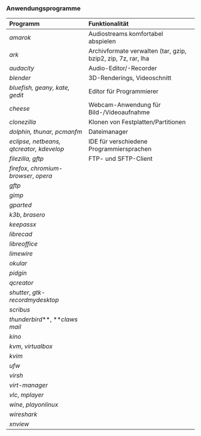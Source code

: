 ### Anwendungsprogramme

| Programm | Funktionalität |
| :--- | :--- |
| _amarok_ | Audiostreams komfortabel abspielen |
| _ark_ | Archivformate verwalten \(tar, gzip, bzip2, zip, 7z, rar, lha |
| _audacity_ | Audio-Editor/-Recorder |
| _blender_ | 3D-Renderings, Videoschnitt |
| _bluefish, geany, kate, gedit_ | Editor für Programmierer |
| _cheese_ | Webcam-Anwendung für Bild-/Videoaufnahme |
| _clonezilla_ | Klonen von Festplatten/Partitionen |
| _dolphin, thunar, pcmanfm_ | Dateimanager |
| _eclipse, netbeans, qtcreator, kdevelop_ | IDE für verschiedene Programmiersprachen |
| _filezilla, gftp_ | FTP- und SFTP-Client |
| _firefox_, _chromium-browser_, _opera_ |  |
| _gftp_ |  |
| _gimp_ |  |
| _gparted_ |  |
| _k3b_, _brasero_ |  |
| _keepassx_ |  |
| _librecad_ |  |
| _libreoffice_ |  |
| _limewire_ |  |
| _okular_ |  |
| _pidgin_ |  |
| _qcreator_ |  |
| _shutter_, _gtk-recordmydesktop_ |  |
| _scribus_ |  |
| _thunderbird_**, **_claws mail_ |  |
| _kino_ |  |
| _kvm_, _virtualbox_ |  |
| _kvim_ |  |
| _ufw_ |  |
| _virsh_ |  |
| _virt-manager_ |  |
| _vlc_, _mplayer_ |  |
| _wine_, _playonlinux_ |  |
| _wireshark_ |  |
| _xnview_ |  |



